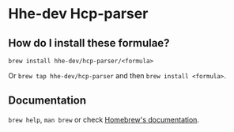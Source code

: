 # Hhe-dev Hcp-parser

## How do I install these formulae?

`brew install hhe-dev/hcp-parser/<formula>`

Or `brew tap hhe-dev/hcp-parser` and then `brew install <formula>`.

## Documentation

`brew help`, `man brew` or check [Homebrew's documentation](https://docs.brew.sh).
